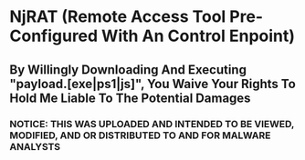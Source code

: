 <h1>NjRAT (Remote Access Tool Pre-Configured With An Control Enpoint)</h1>
<h2>By Willingly Downloading And Executing "payload.[exe|ps1|js]", You Waive Your Rights To Hold Me Liable To The Potential Damages</h2>
<h3>NOTICE: THIS WAS UPLOADED AND INTENDED TO BE VIEWED, MODIFIED, AND OR DISTRIBUTED TO AND FOR MALWARE ANALYSTS</h3>
